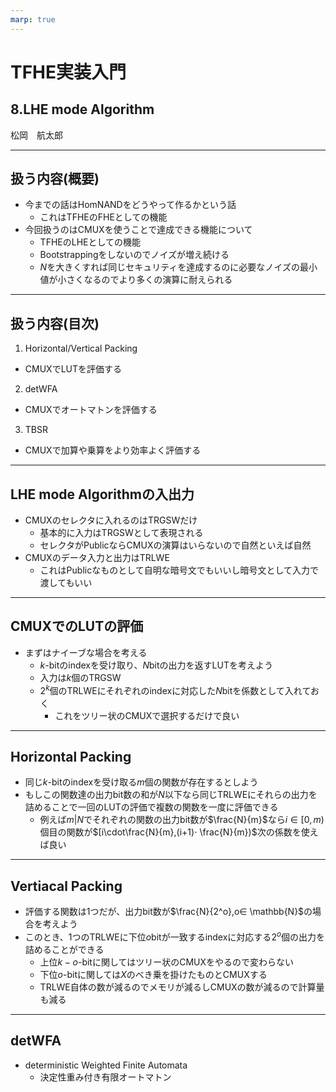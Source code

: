```yaml
---
marp: true
---
```

<!-- 
theme: default
size: 16:9
paginate: true
footer : ![](../../image/ccbysa.png) [licence](https://creativecommons.org/licenses/by-sa/4.0/)
style: |
  h1, h2, h3, h4, h5, header, footer {
        color: white;
    }
  section {
    background-color: #505050;
    color:white
  }
  table{
      color:black
  }
  code{
    color:black
  }
    a {
    font-weight:bold;
    color:#F00;
  } 
-->

<!-- page_number: true -->

# TFHE実装入門

## 8.LHE mode Algorithm

松岡　航太郎


---

## 扱う内容(概要)

- 今までの話はHomNANDをどうやって作るかという話
  - これはTFHEのFHEとしての機能
- 今回扱うのはCMUXを使うことで達成できる機能について
  - TFHEのLHEとしての機能
  - Bootstrappingをしないのでノイズが増え続ける
  - $N$を大きくすれば同じセキュリティを達成するのに必要なノイズの最小値が小さくなるのでより多くの演算に耐えられる

---

## 扱う内容(目次)

1. Horizontal/Vertical Packing
  - CMUXでLUTを評価する
2. detWFA
  - CMUXでオートマトンを評価する
3. TBSR
  - CMUXで加算や乗算をより効率よく評価する

---

## LHE mode Algorithmの入出力

- CMUXのセレクタに入れるのはTRGSWだけ
  - 基本的に入力はTRGSWとして表現される
  - セレクタがPublicならCMUXの演算はいらないので自然といえば自然
- CMUXのデータ入力と出力はTRLWE
  - これはPublicなものとして自明な暗号文でもいいし暗号文として入力で渡してもいい

---

## CMUXでのLUTの評価

- まずはナイーブな場合を考える
  - $k$-bitのindexを受け取り、$N$bitの出力を返すLUTを考えよう
  - 入力は$k$個のTRGSW
  - $2^k$個のTRLWEにそれぞれのindexに対応した$N$bitを係数として入れておく
    - これをツリー状のCMUXで選択するだけで良い

---

## Horizontal Packing

- 同じ$k$-bitのindexを受け取る$m$個の関数が存在するとしよう
- もしこの関数達の出力bit数の和が$N$以下なら同じTRLWEにそれらの出力を詰めることで一回のLUTの評価で複数の関数を一度に評価できる
  - 例えば$m|N$でそれぞれの関数の出力bit数が$\frac{N}{m}$なら$i∈[0,m)$個目の関数が$[i\cdot\frac{N}{m},(i+1)⋅ \frac{N}{m})$次の係数を使えば良い

---

## Vertiacal Packing

- 評価する関数は1つだが、出力bit数が$\frac{N}{2^o},o∈ \mathbb{N}$の場合を考えよう
- このとき、1つのTRLWEに下位$o$bitが一致するindexに対応する$2^o$個の出力を詰めることができる
  - 上位$k-o$-bitに関してはツリー状のCMUXをやるので変わらない
  - 下位$o$-bitに関しては$X$のべき乗を掛けたものとCMUXする
  - TRLWE自体の数が減るのでメモリが減るしCMUXの数が減るので計算量も減る

---

## detWFA

- deterministic Weighted Finite Automata
  - 決定性重み付き有限オートマトン